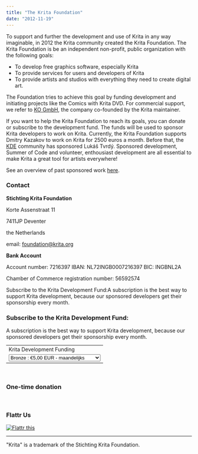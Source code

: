 ```yaml
---
title: "The Krita Foundation"
date: "2012-11-19"
---
```


To support and further the development and use of Krita in any way imaginable, in 2012 the Krita community created the Krita Foundation. The Krita Foundation is be an independent non-profit, public organization with the following goals:

- To develop free graphics software, especially Krita
- To provide services for users and developers of Krita
- To provide artists and studios with everything they need to create digital art.

The Foundation tries to achieve this goal by funding development and initiating projects like the Comics with Krita DVD. For commercial support, we refer to [KO GmbH](http://www.kogmbh.com/krita), the company co-founded by the Krita maintainer.

If you want to help the Krita Foundation to reach its goals, you can donate or subscribe to the development fund. The funds will be used to sponsor Krita developers to work on Krita. Currently, the Krita Foundation supports Dmitry Kazakov to work on Krita for 2500 euros a month. Before that, the [KDE](http://www.kde.org) community has sponsored Lukáš Tvrdý. Sponsored development, Summer of Code and volunteer, enthousiast development are all essential to make Krita a great tool for artists everywhere!

See an overview of past sponsored work [here](http://community.kde.org/Krita#Sponsored_Work).

### Contact

**Stichting Krita Foundation**

Korte Assenstraat 11

7411JP Deventer

the Netherlands

email: foundation@krita.org

**Bank Account**

Account number: 7216397 IBAN: NL72INGB0007216397 BIC: INGBNL2A

Chamber of Commerce registration number: 56592574

Subscribe to the Krita Development Fund:A subscription is the best way to support Krita development, because our sponsored developers get their sponsorship every month.

### Subscribe to the Krita Development Fund:

A subscription is the best way to support Krita development, because our sponsored developers get their sponsorship every month.

 

<table><tbody><tr><td><input name="on0" type="hidden" value="Krita Development Funding">Krita Development Funding</td></tr><tr><td><select name="os0"><option value="Bronze">Bronze : €5,00 EUR - maandelijks</option> <option value="Sliver">Sliver : €10,00 EUR - maandelijks</option> <option value="Electrum">Electrum : €25,00 EUR - maandelijks</option> <option value="Gold">Gold : €50,00 EUR - maandelijks</option> <option value="Platinum">Platinum : €100,00 EUR - maandelijks</option> <option value="Diamond">Diamond : €250,00 EUR - maandelijks</option></select></td></tr></tbody></table>

  ![](images/pixel.gif)

### One-time donation

   ![](images/pixel.gif)

### Flattr Us

[![Flattr this](images/flattr-badge-large.png "Flattr this")](http://flattr.com/thing/1055815/The-Krita-Foundation)

* * *

"Krita" is a trademark of the Stichting Krita Foundation.
